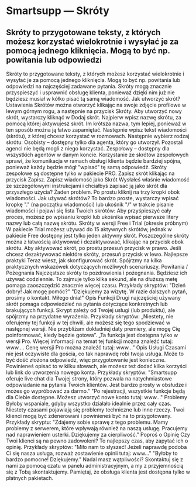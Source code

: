 # Smartsupp — Skróty
## Skróty to przygotowane teksty, z których możesz korzystać wielokrotnie i wysyłać je za pomocą jednego kliknięcia. Mogą to być np. powitania lub odpowiedzi 
Skróty to przygotowane teksty, z których możesz korzystać wielokrotnie i wysyłać je za pomocą jednego kliknięcia. Mogą to być np. powitania lub odpowiedzi na najczęściej zadawane pytania. Skróty mogą znacznie przyspieszyć i usprawnić obsługę klienta, ponieważ dzięki nim już nie będziesz musiał w kółko pisać tą samą wiadomość.
Jak utworzyć skrót?
Ustawienia Skrótów można otworzyć klikając na swoje zdjęcie profilowe w lewym górnym rogu, a następnie na przycisk Skróty. Aby utworzyć nowy skrót, wystarczy kliknąć w Dodaj skrót.
Najpierw wpisz nazwę skrótu, za pomocą której aktywujesz skrót. Im krótsza nazwa, tym lepiej, ponieważ w ten sposób można ją łatwo zapamiętać. Następnie wpisz tekst wiadomości (skrótu), z której chcesz korzystać w rozmowach.
Następnie wybierz rodzaj skrótu:
Osobisty – dostępny tylko dla agenta, który go utworzył. Pozostali agenci nie będą mogli z niego korzystać.
Zespołowy – dostępny dla wszystkich agentów w danym koncie. Korzystanie ze skrótów zespołowych sprawi, że komunikacja w ramach obsługi klienta będzie bardziej spójna, ponieważ każdy będzie mógł "wpisać" tę samą odpowiedź.
Skróty zespołowe są dostępne tylko w pakiecie PRO. 
Zapisz skrót klikając na przycisk Zapisz.
Zapisz wiadomość jako Skrót
Wysłałeś właśnie wiadomość ze szczegółowymi instrukcjami i chciałbyś zapisać ją jako skrót dla przyszłego użycia? Żaden problem. Po prostu kliknij na trzy kropki obok wiadomości.
Jak używać skrótów?
To bardzo proste, wystarczy wpisać kropkę "." (na początku wiadomości) lub ukośnik "/" w trakcie pisanie wiadomości i pojawi się lista Twoich skrótów:
Aby przyśpieszyć cały proces, możesz po wpisaniu kropki lub ukośnika wpisać pierwsze litery nazwy lub całą nazwę skrótu.
Skróty w wersji Free i Trial (okresie próbnym)
W pakiecie Trial możesz używać do 15 aktywnych skrótów, jednak w pakiecie Free dostępny jest tylko jeden aktywny skrót. Poszczególne skróty można z łatwością aktywować i dezaktywować, klikając na przycisk obok skrótu. Aby aktywować skrót, po prostu przesuń przycisk w prawo. Jeśli chcesz dezaktywować niektóre skróty, przesuń przycisk w lewo.
Najlepsze praktyki
Teraz wiesz, jak skonfigurować skrót. Spójrzmy na kilka praktycznych wskazówek dotyczących możliwych scenariuszy.
Powitania / Pożegnania
Najczęstsze skróty to pozdrowienia i pożegnania. Będziesz ich używać codziennie. To zajmuje tylko kilka sekund, ale na dłuższą metę pomaga zaoszczędzić znacznie więcej czasu.
Przykłady skryptów:
"Dzień dobry! Jak mogę pomóc?"
"Dziękujemy za wizytę. W razie dalszych pytań, prosimy o kontakt. Miłego dnia!"
Opis Funkcji
Drugi najczęściej używany skrót pomaga odpowiedzieć na pytania dotyczące konkretnych lub brakujących funkcji. Skrypt zależy od Twojej usługi (lub produktu), ale spójrzmy na przydatne wyrażenia.
Przykłady skryptów:
„Niestety, nie oferujemy tej funkcji w tej chwili, ale możesz się tego spodziewać w następnej wersji. Nie przybliżam dokładniej daty premiery, ale mogę Cię poinformować, kiedy będzie gotowa”.
„Ta funkcja jest dostępna tylko w wersji Pro. Więcej informacji na temat tej funkcji można znaleźć tutaj: www…. Cenę wersji Pro można znaleźć tutaj: www…”
Opis Usługi
Czasami nie jest oczywiste dla gościa, co tak naprawdę robi twoja usługa. Może to być dość złożona odpowiedź, więc przygotowanie jest konieczne. Powinieneś opisać to w kilku słowach, ale możesz też dodać kilka korzyści lub link do utworzenia nowego konta.
Przykłady skryptów:
"Smartsupp oferuje live chat dla Twojej strony, który pozwala na natychmiastowe odpowiadanie na pytania Twoich klientów. Jest bardzo prosty w obsłudze i możes go wypróbować za darmo."
"Po rejestracji, wszystkie funkcje będą dla Ciebie dostępne. Możesz utworzyć nowe konto tutaj: www..."
Problemy
Byłoby wspaniale, gdyby wszystko działało idealnie przez cały czas. Niestety czasami pojawiają się problemy techniczne lub inne rzeczy. Twoi klienci mogą być zdenerowani i powinieneś być na to przygotowany.
Przykłady skryptu:
"Zdajemy sobie sprawę z tego problemu. Mamy problemy z serwerem, które wpływają również na naszą usługę. Pracujemy nad naprawieniem usterki. Dziękujemy za cierpliwość."
Poproś o Opinię
Czy Twoi klienci są na pewno zadowoleni? To najlepszy czas, aby zapytać ich o opinię.
Przykłady skryptów:
"Miło nam to słyszeć! Jeżeli naprawdę podoba Ci się nasza usługa, rozważ zostawienie opinii tutaj: www..."
"Byłoby to bardzo pomocne! Dziękujemy."
Nadal masz wątpliwości? Skontaktuj się z nami za pomocą czatu w panelu administracyjnym, a my z przyjemnością się z Tobą skontaktujemy. Pamiętaj, że obsługa klienta jest dostępna tylko w płatnych pakietach.


